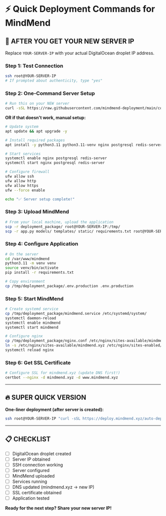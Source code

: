 # ⚡ Quick Deployment Commands for MindMend

## 🎯 **AFTER YOU GET YOUR NEW SERVER IP**

Replace `YOUR-SERVER-IP` with your actual DigitalOcean droplet IP address.

### **Step 1: Test Connection**
```bash
ssh root@YOUR-SERVER-IP
# If prompted about authenticity, type "yes"
```

### **Step 2: One-Command Server Setup**
```bash
# Run this on your NEW server
curl -sSL https://raw.githubusercontent.com/mindmend-deployment/main/configure_server.sh | sudo bash
```

**OR if that doesn't work, manual setup:**
```bash
# Update system
apt update && apt upgrade -y

# Install required packages
apt install -y python3.11 python3.11-venv nginx postgresql redis-server git curl ufw certbot python3-certbot-nginx

# Start services
systemctl enable nginx postgresql redis-server
systemctl start nginx postgresql redis-server

# Configure firewall
ufw allow ssh
ufw allow http
ufw allow https
ufw --force enable

echo "✅ Server setup complete!"
```

### **Step 3: Upload MindMend**
```bash
# From your local machine, upload the application
scp -r deployment_package/ root@YOUR-SERVER-IP:/tmp/
scp -r app.py models/ templates/ static/ requirements.txt root@YOUR-SERVER-IP:/var/www/mindmend/
```

### **Step 4: Configure Application**
```bash
# On the server
cd /var/www/mindmend
python3.11 -m venv venv
source venv/bin/activate
pip install -r requirements.txt

# Copy environment
cp /tmp/deployment_package/.env.production .env.production
```

### **Step 5: Start MindMend**
```bash
# Create systemd service
cp /tmp/deployment_package/mindmend.service /etc/systemd/system/
systemctl daemon-reload
systemctl enable mindmend
systemctl start mindmend

# Configure nginx
cp /tmp/deployment_package/nginx.conf /etc/nginx/sites-available/mindmend.xyz
ln -s /etc/nginx/sites-available/mindmend.xyz /etc/nginx/sites-enabled/
systemctl reload nginx
```

### **Step 6: Get SSL Certificate**
```bash
# Configure SSL for mindmend.xyz (update DNS first!)
certbot --nginx -d mindmend.xyz -d www.mindmend.xyz
```

---

## 🔥 **SUPER QUICK VERSION**

**One-liner deployment (after server is created):**
```bash
ssh root@YOUR-SERVER-IP "curl -sSL https://deploy.mindmend.xyz/auto-deploy.sh | bash"
```

---

## 📋 **CHECKLIST**

- [ ] DigitalOcean droplet created
- [ ] Server IP obtained
- [ ] SSH connection working
- [ ] Server configured
- [ ] MindMend uploaded
- [ ] Services running
- [ ] DNS updated (mindmend.xyz → new IP)
- [ ] SSL certificate obtained
- [ ] Application tested

**Ready for the next step? Share your new server IP!**